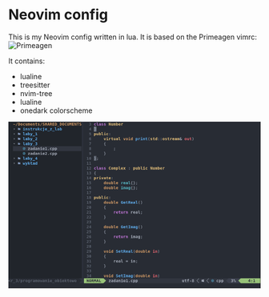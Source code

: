 # Neovim config

This is my Neovim config written in lua. It is based on the Primeagen vimrc: 
![Primeagen](https://github.com/ThePrimeagen/init.lua)

It contains:
* lualine
* treesitter
* nvim-tree
* lualine
* onedark colorscheme

![Screenshot](screenshot.png)

